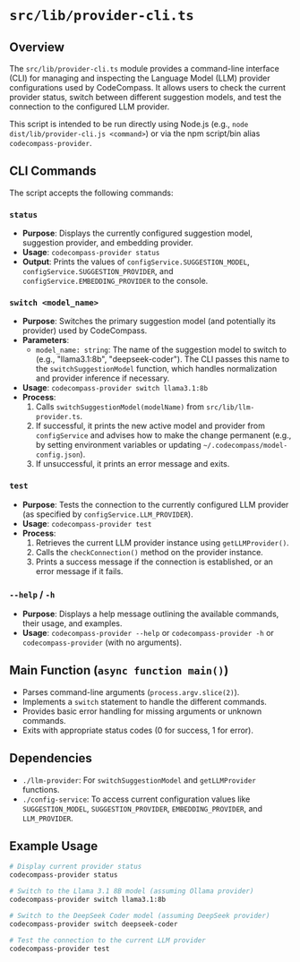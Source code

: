 # `src/lib/provider-cli.ts`

## Overview

The `src/lib/provider-cli.ts` module provides a command-line interface (CLI) for managing and inspecting the Language Model (LLM) provider configurations used by CodeCompass. It allows users to check the current provider status, switch between different suggestion models, and test the connection to the configured LLM provider.

This script is intended to be run directly using Node.js (e.g., `node dist/lib/provider-cli.js <command>`) or via the npm script/bin alias `codecompass-provider`.

## CLI Commands

The script accepts the following commands:

### `status`

-   **Purpose**: Displays the currently configured suggestion model, suggestion provider, and embedding provider.
-   **Usage**: `codecompass-provider status`
-   **Output**: Prints the values of `configService.SUGGESTION_MODEL`, `configService.SUGGESTION_PROVIDER`, and `configService.EMBEDDING_PROVIDER` to the console.

### `switch <model_name>`

-   **Purpose**: Switches the primary suggestion model (and potentially its provider) used by CodeCompass.
-   **Parameters**:
    -   `model_name: string`: The name of the suggestion model to switch to (e.g., "llama3.1:8b", "deepseek-coder"). The CLI passes this name to the `switchSuggestionModel` function, which handles normalization and provider inference if necessary.
-   **Usage**: `codecompass-provider switch llama3.1:8b`
-   **Process**:
    1.  Calls `switchSuggestionModel(modelName)` from `src/lib/llm-provider.ts`.
    2.  If successful, it prints the new active model and provider from `configService` and advises how to make the change permanent (e.g., by setting environment variables or updating `~/.codecompass/model-config.json`).
    3.  If unsuccessful, it prints an error message and exits.

### `test`

-   **Purpose**: Tests the connection to the currently configured LLM provider (as specified by `configService.LLM_PROVIDER`).
-   **Usage**: `codecompass-provider test`
-   **Process**:
    1.  Retrieves the current LLM provider instance using `getLLMProvider()`.
    2.  Calls the `checkConnection()` method on the provider instance.
    3.  Prints a success message if the connection is established, or an error message if it fails.

### `--help` / `-h`

-   **Purpose**: Displays a help message outlining the available commands, their usage, and examples.
-   **Usage**: `codecompass-provider --help` or `codecompass-provider -h` or `codecompass-provider` (with no arguments).

## Main Function (`async function main()`)

-   Parses command-line arguments (`process.argv.slice(2)`).
-   Implements a `switch` statement to handle the different commands.
-   Provides basic error handling for missing arguments or unknown commands.
-   Exits with appropriate status codes (0 for success, 1 for error).

## Dependencies

-   `./llm-provider`: For `switchSuggestionModel` and `getLLMProvider` functions.
-   `./config-service`: To access current configuration values like `SUGGESTION_MODEL`, `SUGGESTION_PROVIDER`, `EMBEDDING_PROVIDER`, and `LLM_PROVIDER`.

## Example Usage

```bash
# Display current provider status
codecompass-provider status

# Switch to the Llama 3.1 8B model (assuming Ollama provider)
codecompass-provider switch llama3.1:8b

# Switch to the DeepSeek Coder model (assuming DeepSeek provider)
codecompass-provider switch deepseek-coder

# Test the connection to the current LLM provider
codecompass-provider test
```
